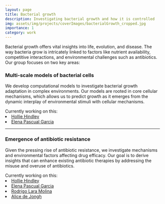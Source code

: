 ```yaml
---
layout: page
title: Bacterial growth
description: Investigating bacterial growth and how it is controlled
img: assets/img/projects/coverImages/bacterialGrowth_cropped.jpg
importance: 1
category: work
---
```


Bacterial growth offers vital insights into life, evolution, and disease. The way bacteria grow is intricately linked to
factors like nutrient availability, competitive interactions, and environmental challenges such as antibiotics. Our
group focuses on two key areas:

### Multi-scale models of bacterial cells

We develop computational models to investigate bacterial growth adaptation in complex environments. Our models are
rooted in core cellular mechanisms, which allows us to predict growth as it emerges from the dynamic interplay of
environmental stimuli with cellular mechanisms.

<div>
  <span> Currently working on this: </span>
  <li class="tab"><a href="/people/hollieHindley/">Hollie Hindley</a></li>
  <li class="tab"><a href="/people/elenaGarcia/">Elena Pascual Garcia</a></li>
</div>

---

### Emergence of antibiotic resistance

Given the pressing rise of antibiotic resistance, we investigate mechanisms and environmental factors affecting drug
efficacy. Our goal is to derive insights that can enhance existing antibiotic therapies by addressing the misuse and
overuse of antibiotics.

<div>
  <span> Currently working on this: </span>
  <li class="tab"><a href="/people/hollieHindley/">Hollie Hindley</a></li>
  <li class="tab"><a href="/people/elenaGarcia/">Elena Pascual Garcia</a></li>
  <li class="tab"><a href="/people/rodrigoMolina/">Rodrigo Lara Molina</a></li>
  <li class="tab"><a href="/people/AliceDeJongh/">Alice de Jongh</a></li>
</div>
